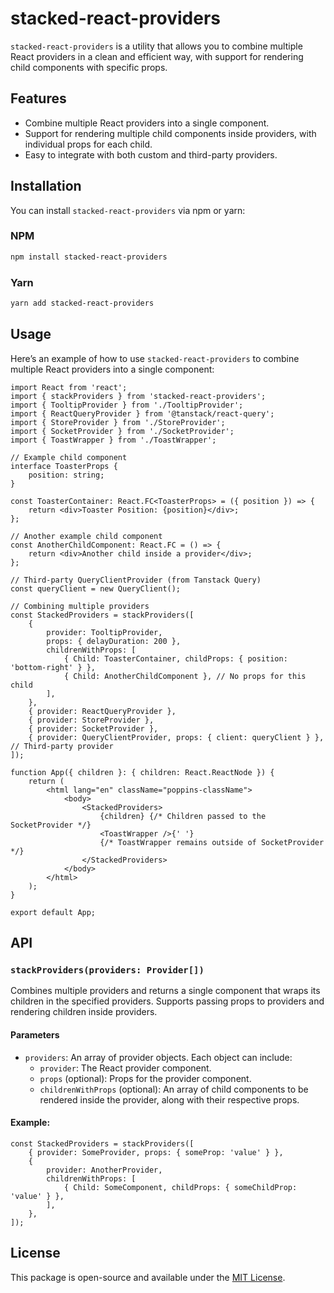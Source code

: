 # stacked-react-providers

`stacked-react-providers` is a utility that allows you to combine multiple React providers in a clean and efficient way, with support for rendering child components with specific props.

## Features

- Combine multiple React providers into a single component.
- Support for rendering multiple child components inside providers, with individual props for each child.
- Easy to integrate with both custom and third-party providers.

## Installation

You can install `stacked-react-providers` via npm or yarn:

### NPM

```bash
npm install stacked-react-providers
```

### Yarn

```bash
yarn add stacked-react-providers
```

## Usage

Here’s an example of how to use `stacked-react-providers` to combine multiple React providers into a single component:

```tsx
import React from 'react';
import { stackProviders } from 'stacked-react-providers';
import { TooltipProvider } from './TooltipProvider';
import { ReactQueryProvider } from '@tanstack/react-query';
import { StoreProvider } from './StoreProvider';
import { SocketProvider } from './SocketProvider';
import { ToastWrapper } from './ToastWrapper';

// Example child component
interface ToasterProps {
	position: string;
}

const ToasterContainer: React.FC<ToasterProps> = ({ position }) => {
	return <div>Toaster Position: {position}</div>;
};

// Another example child component
const AnotherChildComponent: React.FC = () => {
	return <div>Another child inside a provider</div>;
};

// Third-party QueryClientProvider (from Tanstack Query)
const queryClient = new QueryClient();

// Combining multiple providers
const StackedProviders = stackProviders([
	{
		provider: TooltipProvider,
		props: { delayDuration: 200 },
		childrenWithProps: [
			{ Child: ToasterContainer, childProps: { position: 'bottom-right' } },
			{ Child: AnotherChildComponent }, // No props for this child
		],
	},
	{ provider: ReactQueryProvider },
	{ provider: StoreProvider },
	{ provider: SocketProvider },
	{ provider: QueryClientProvider, props: { client: queryClient } }, // Third-party provider
]);

function App({ children }: { children: React.ReactNode }) {
	return (
		<html lang="en" className="poppins-className">
			<body>
				<StackedProviders>
					{children} {/* Children passed to the SocketProvider */}
					<ToastWrapper />{' '}
					{/* ToastWrapper remains outside of SocketProvider */}
				</StackedProviders>
			</body>
		</html>
	);
}

export default App;
```

## API

### `stackProviders(providers: Provider[])`

Combines multiple providers and returns a single component that wraps its children in the specified providers. Supports passing props to providers and rendering children inside providers.

#### Parameters

- `providers`: An array of provider objects. Each object can include:
  - `provider`: The React provider component.
  - `props` (optional): Props for the provider component.
  - `childrenWithProps` (optional): An array of child components to be rendered inside the provider, along with their respective props.

#### Example:

```tsx
const StackedProviders = stackProviders([
	{ provider: SomeProvider, props: { someProp: 'value' } },
	{
		provider: AnotherProvider,
		childrenWithProps: [
			{ Child: SomeComponent, childProps: { someChildProp: 'value' } },
		],
	},
]);
```

## License

This package is open-source and available under the [MIT License](LICENSE).
